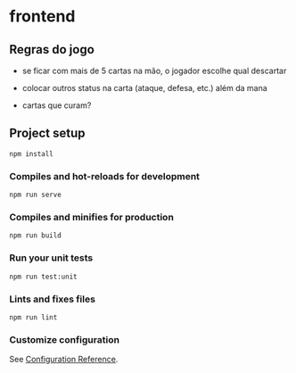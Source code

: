 # frontend

## Regras do jogo

- se ficar com mais de 5 cartas na mão, o jogador escolhe qual descartar

- colocar outros status na carta (ataque, defesa, etc.) além da mana

- cartas que curam?

## Project setup
```
npm install
```

### Compiles and hot-reloads for development
```
npm run serve
```

### Compiles and minifies for production
```
npm run build
```

### Run your unit tests
```
npm run test:unit
```

### Lints and fixes files
```
npm run lint
```

### Customize configuration
See [Configuration Reference](https://cli.vuejs.org/config/).
